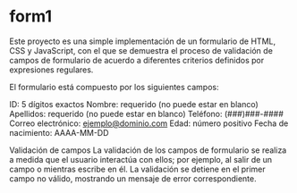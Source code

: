 # form1

Este proyecto es una simple implementación de un formulario de HTML, CSS y JavaScript, con el que se demuestra el proceso de validación de campos de formulario de acuerdo a diferentes criterios definidos por expresiones regulares.

El formulario está compuesto por los siguientes campos:

ID: 5 dígitos exactos
Nombre: requerido (no puede estar en blanco)
Apellidos: requerido (no puede estar en blanco)
Teléfono: (###)###-####
Correo electrónico: ejemplo@dominio.com
Edad: número positivo
Fecha de nacimiento: AAAA-MM-DD

Validación de campos
La validación de los campos de formulario se realiza a medida que el usuario interactúa con ellos; por ejemplo, al salir de un campo o mientras escribe en él. La validación se detiene en el primer campo no válido, mostrando un mensaje de error correspondiente.

